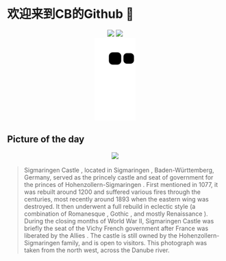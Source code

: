 
# 欢迎来到CB的Github 👋

<div align="center">
  <img height="137px" src="https://github-readme-stats.vercel.app/api?username=SuperCB&show_icons=true&theme=radical" />
  <img height="137px" src="https://github-readme-stats.vercel.app/api/top-langs/?username=SuperCB&hide_title=true&hide_border=true&layout=compact&langs_count=6&text_color=000&icon_color=fff" />
</div>


<div align="center">
    <img src="./contribution-snake/github-contribution-grid-snake.svg" />
</div>



## Picture of the day
<div align="center">
  <img width=400px src="https://upload.wikimedia.org/wikipedia/commons/thumb/8/8a/Schloss_Sigmaringen_2022.jpg/825px-Schloss_Sigmaringen_2022.jpg" />
</div>

>Sigmaringen Castle , located in  Sigmaringen , Baden-Württemberg, Germany, served as the princely castle and seat of government for the princes of  Hohenzollern-Sigmaringen . First mentioned in 1077, it was rebuilt around 1200 and suffered various fires through the centuries, most recently around 1893 when the eastern wing was destroyed. It then underwent a full rebuild in eclectic style (a combination of  Romanesque ,  Gothic , and mostly  Renaissance ). During the closing months of World War II, Sigmaringen Castle was  briefly the seat  of the  Vichy French government  after  France was liberated by the Allies . The castle is still owned by the Hohenzollern-Sigmaringen family, and is open to visitors. This photograph was taken from the north west, across the  Danube  river.


